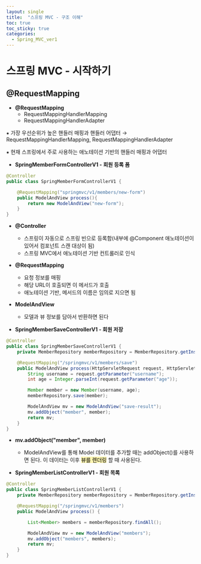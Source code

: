 ```yaml
---
layout: single
title:  "스프링 MVC - 구조 이해"
toc: true
toc_sticky: true
categories:
  - Spring_MVC_ver1
---
```


#  스프링 MVC - 시작하기



## @RequestMapping



- **@RequestMapping**
  - RequestMappingHandlerMapping
  - RequestMappingHandlerAdapter




 ⁕ 가장 우선순위가 높은 핸들러 매핑과 핸들러 어댑터 → RequestMappingHandlerMapping, RequestMappingHandlerAdapter

 ⁕ 현재 스프링에서 주로 사용하는 애노테이션 기반의 핸들러 매핑과 어댑터



- **SpringMemberFormControllerV1 - 회원 등록 폼**

```java
@Controller
public class SpringMemberFormControllerV1 {

    @RequestMapping("springmvc/v1/members/new-form")
    public ModelAndView process(){
        return new ModelAndView("new-form");
    }
}
```

- **@Controller**
  - 스프링이 자동으로 스프링 빈으로 등록함(내부에 @Component 애노테이션이 있어서 컴포넌트 스캔 대상이 됨)
  - 스프링 MVC에서 애노테이션 기반 컨트롤러로 인식
- **@RequestMapping**
  - 요청 정보를 매핑
  - 해당 URL이 호출되면 이 메서드가 호출
  - 애노테이션 기반, 메서드의 이름은 임의로 지으면 됨
- **ModelAndView**
  - 모델과 뷰 정보를 담아서 반환하면 된다



- **SpringMemberSaveControllerV1 - 회원 저장**

```java
@Controller
public class SpringMemberSaveControllerV1 {
    private MemberRepository memberRepository = MemberRepository.getInstance();

    @RequestMapping("/springmvc/v1/members/save")
    public ModelAndView process(HttpServletRequest request, HttpServletResponse response) {
        String username = request.getParameter("username");
        int age = Integer.parseInt(request.getParameter("age"));

        Member member = new Member(username, age);
        memberRepository.save(member);

        ModelAndView mv = new ModelAndView("save-result");
        mv.addObject("member", member);
        return mv;
    }
}
```

- **mv.addObject("member", member)**
  - ModelAndView를 통해 Model 데이터를 추가할 때는 addObject()를 사용하면 된다. 이 데이터는 이후 <mark style='background-color: #fff5b1'>뷰를 렌더링</mark> 할 때 사용된다.



- **SpringMemberListControllerV1 - 회원 목록**

```java
@Controller
public class SpringMemberListControllerV1 {
    private MemberRepository memberRepository = MemberRepository.getInstance();

    @RequestMapping("/springmvc/v1/members")
    public ModelAndView process() {

        List<Member> members = memberRepository.findAll();

        ModelAndView mv = new ModelAndView("members");
        mv.addObject("members", members);
        return mv;
    }
}
```

